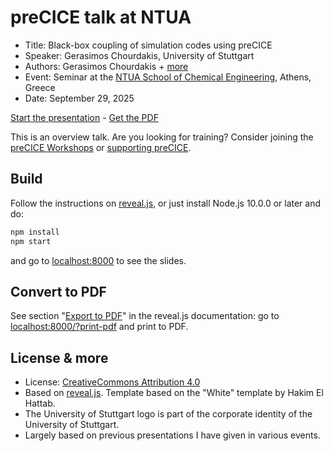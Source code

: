# preCICE talk at NTUA

- Title: Black-box coupling of simulation codes using preCICE
- Speaker: Gerasimos Chourdakis, University of Stuttgart
- Authors: Gerasimos Chourdakis + [more](https://www.precice.org/about/)
- Event: Seminar at the [NTUA School of Chemical Engineering](https://www.chemeng.ntua.gr/), Athens, Greece
- Date: September 29, 2025

[Start the presentation](https://makish.github.io/slides-ntua-2025/) - [Get the PDF](https://github.com/MakisH/slides-ntua-2025/blob/master/slides-archive.pdf)

This is an overview talk. Are you looking for training? Consider joining the [preCICE Workshops](https://precice.org/precice-workshop.html) or [supporting preCICE](https://precice.org/community-support-precice).

## Build

Follow the instructions on [reveal.js](https://revealjs.com/installation/), or just install Node.js 10.0.0 or later and do:

```bash
npm install
npm start
```

and go to [localhost:8000](http://localhost:8000/) to see the slides.

## Convert to PDF

See section "[Export to PDF](https://revealjs.com/pdf-export/)" in the reveal.js documentation: go to [localhost:8000/?print-pdf](http://localhost:8000/?print-pdf) and print to PDF.

## License & more

- License: [CreativeCommons Attribution 4.0](https://creativecommons.org/licenses/by/4.0/)
- Based on [reveal.js](https://github.com/hakimel/reveal.js). Template based on the "White" template by Hakim El Hattab.
- The University of Stuttgart logo is part of the corporate identity of the University of Stuttgart.
- Largely based on previous presentations I have given in various events.
